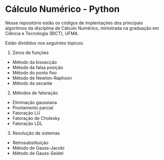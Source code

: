 # Cálculo Numérico - Python

Nesse repositório estão os códigos de implentações dos principais algoritmos da disciplina de Cálculo Numérico, ministrada na graduação em Ciência e Tecnologia (BICT), UFMA.

Estão divididos nos seguintes tópicos:
1. Zeros de funções
* Método da bissecção
* Método da falsa posição
* Método do ponto fixo
* Método de Newton-Raphson
* Método da secante

2. Métodos de fatoração
* Eliminação gaussiana
* Pivotamento parcial
* Fatoração LU
* Fatoração de Cholesky
* Fatoração LDL

3. Resolução de sistemas
* Retrosubstituição
* Método de Gauss-Jacobi
* Método de Gauss-Seidel 


